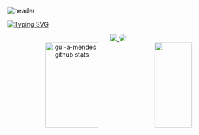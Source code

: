 <!-- 🎨capsule-render / 🌐WEBSITE: https://github.com/kyechan99/capsule-render-->
![header](https://capsule-render.vercel.app/api?type=waving&color=119C1C&height=120&section=header)

<!-- ⌨readme-typing-svg / 🌐WEBSITE: https://github.com/DenverCoder1/readme-typing-svg-->
[![Typing SVG](https://readme-typing-svg.herokuapp.com?font=Fira+Code&duration=1800&pause=200&color=1FF773&multiline=true&repeat=false&random=false&width=600&height=180&lines=Hello%2C+my+name+is+Guilherme+Mendes;%F0%9F%93%8CS%C3%A3o+Jo%C3%A3o+da+Boa+Vista+-+SP%2C+Brazil;%E2%96%AA+26+years+old;%F0%9F%8E%93Computer+Engineer;%F0%9F%92%BCBusiness+Intelligence)](https://git.io/typing-svg)

<div align="center"> 
  <!--📷INSTAGRAM-->
  <a href="https://www.instagram.com/gui.a.mendes/" target="_blank"><img src="https://img.shields.io/badge/-Instagram-%23E4405F?style=for-the-badge&logo=instagram&logoColor=white"</a>
  <!--💻LINKEDIN-->
  <a href="https://www.linkedin.com/in/guilherme-mendes-3a1ab6199/" target="_blank"><img src="https://img.shields.io/badge/-LinkedIn-%230077B5?style=for-the-badge&logo=linkedin&logoColor=white" style="border-radius: 30px" target="_blank"></a> 
 </div>
  
<div align="center">  
  <!--📊STATSGRAPH / 🌐WEBSITE: https://github.com/anuraghazra/github-readme-stats -->
  <img width="49%" height="195px" src="https://github-readme-stats.vercel.app/api?username=gui-a-mendes&show_icons=true&count_private=true&hide_border=true&title_color=25f833&icon_color=15741c&text_color=c9d1d9&bg_color=0d1117" alt="gui-a-mendes github stats" /> 
 
  <!--📙LANGUAGES / 🌐WEBSITE: https://github.com/anuraghazra/github-readme-stats -->
  <img width="41%" height="195px" src="https://github-readme-stats.vercel.app/api/top-langs/?username=gui-a-mendes&layout=compact&hide_border=true&title_color=25f833&text_color=c9d1d9&bg_color=0d1117" />
</div>
